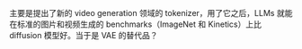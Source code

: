 主要是提出了新的  video generation 领域的 tokenizer，用了它之后，LLMs 就能在标准的图片和视频生成的 benchmarks（ImageNet 和 Kinetics）上比 diffusion 模型好。当于是 VAE 的替代品？
